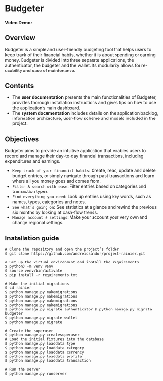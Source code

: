# Budgeter
#### Video Demo: 

## Overview
Budgeter is a simple and user-friendly budgeting tool that helps users to keep track of their financial habits, whether it is about spending or earning money.
Budgeter is divided into three separate applications, the authenticator, the budgeter and the wallet. Its modularity allows for re-usability and ease of maintenance.


## Contents
- The **user documentation** presents the main functionalities of Budgeter, provides thorough installation instructions and gives tips on how to use the application’s main dashboard.
- The **system documentation** includes details on the application backlog, information architecture, user-flow scheme and models included in the project.


## Objectives
Budgeter aims to provide an intuitive application that enables users to record and manage their day-to-day financial transactions, including expenditures and earnings.

- ```Keep track of your financial habits```: Create, read, update and delete budget entries, or simply navigate through past transactions and learn where all you money goes and comes from.
- ```Filter & search with ease```: Filter entries based on categories and transaction types.
- ```Find everything you need```: Look up entries using key words, such as names, types, categories and notes.
- ```See what’s going on```: See statistics at a glance and rewind the previous six months by looking at cash-flow trends.
- ```Manage account & settings```: Make your account your very own and change regional settings.


## Installation guide
    
    # Clone the repository and open the project’s folder
    $ git clone https://github.com/andreicsandor/project-rainier.git
    
    # Set up the virtual environment and install the requirements
    $ python3 -m venv venv
    $ source venv/bin/activate
    $ pip install -r requirements.txt
    
    # Make the initial migrations
    $ cd rainier
    $ python manage.py makemigrations
    $ python manage.py makemigrations
    $ python manage.py makemigrations
    $ python manage.py makemigrations
    $ python manage.py migrate authenticator $ python manage.py migrate budgeter
    $ python manage.py migrate wallet
    $ python manage.py migrate
    
    # Create the superuser
    $ python manage.py createsuperuser
    # Load the initial fixtures into the database
    $ python manage.py loaddata type
    $ python manage.py loaddata category
    $ python manage.py loaddata currency
    $ python manage.py loaddata profile
    $ python manage.py loaddata transaction
    
    # Run the server
    $ python manage.py runserver
    
